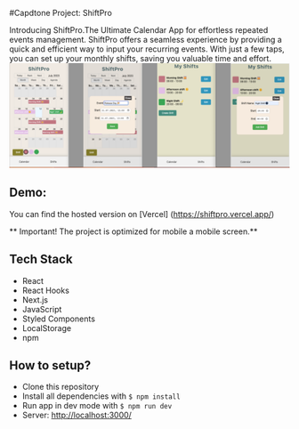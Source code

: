 #Capdtone Project: ShiftPro

Introducing ShiftPro.The Ultimate Calendar App for effortless repeated events management. ShiftPro offers a seamless experience by providing a quick and efficient way to input your recurring events. With just a few taps, you can set up your monthly shifts, saving you valuable time and effort.
![Screenshots](/public/images/ShiftPro.pageViews.png)

## Demo:

You can find the hosted version on [Vercel] (https://shiftpro.vercel.app/)

** Important! The project is optimized for mobile a mobile screen.**

## Tech Stack

- React
- React Hooks
- Next.js
- JavaScript
- Styled Components
- LocalStorage
- npm

## How to setup?

- Clone this repository
- Install all dependencies with `$ npm install`
- Run app in dev mode with `$ npm run dev`
- Server: [http://localhost:3000/](http://localhost:3000/)
